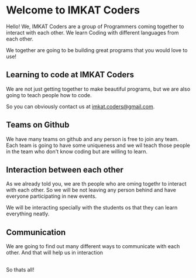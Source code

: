 # Welcome to IMKAT Coders

Hello! We, IMKAT Coders are a group of Programmers coming together to interact with each other. We learn Coding with different languages from each other. 

We together are going to be building great programs that you would love to use!

## Learning to code at IMKAT Coders

We are not just getting together to make beautiful programs, but we are also going to teach people how to code. 

So you can obviously contact us at [imkat.coders@gmail.com](https://imkat.coders@gmail.com).

## Teams on Github

We have many teams on github and any person is free to join any team. Each team is going to have some uniqueness and we wil teach those people in the team who don't know coding but are willing to learn.

## Interaction between each other

As we already told you, we are th people who are oming togethr to interact with each other. So we will be not leaving any person behind and have everyone participating in new events. 

We will be interacting specially with the students os that they can learn everything neatly.

## Communication

We are going to find out many different ways to communicate with each other. And that will help us in interaction

##

So thats all!   

##
